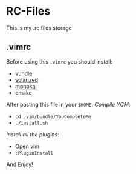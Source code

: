 # RC-Files
This is my .rc files storage

## .vimrc

Before using this `.vimrc` you should install:
- [vundle](https://github.com/gmarik/Vundle.vim)
- [solarized](https://github.com/altercation/vim-colors-solarized)
- [monokai](https://github.com/sickill/vim-monokai)
- cmake

After pasting this file in your `$HOME`:
_Compile YCM_:
- `cd .vim/bundle/YouCompleteMe`
- `./install.sh`

_Install all the plugins_:
- Open vim
- `:PluginInstall`

And Enjoy!
